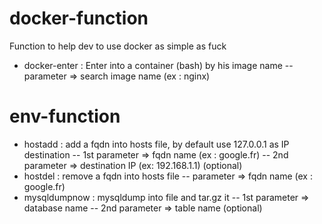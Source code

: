 # docker-function

Function to help dev to use docker as simple as fuck
- docker-enter : Enter into a container (bash) by his image name
-- parameter => search image name (ex : nginx)

# env-function

- hostadd : add a fqdn into hosts file, by default use 127.0.0.1 as IP destination
-- 1st parameter => fqdn name (ex : google.fr)
-- 2nd parameter => destination IP (ex: 192.168.1.1) (optional)
- hostdel : remove a fqdn into hosts file
-- parameter => fqdn name (ex : google.fr)
- mysqldumpnow : mysqldump into file and tar.gz it
-- 1st parameter => database name
-- 2nd parameter => table name (optional)
